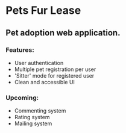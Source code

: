 # Pets Fur Lease

## Pet adoption web application.

### Features:
- User authentication
- Multiple pet registration per user
- 'Sitter' mode for registered user
- Clean and accessible UI

### Upcoming:
- Commenting system
- Rating system
- Mailing system
